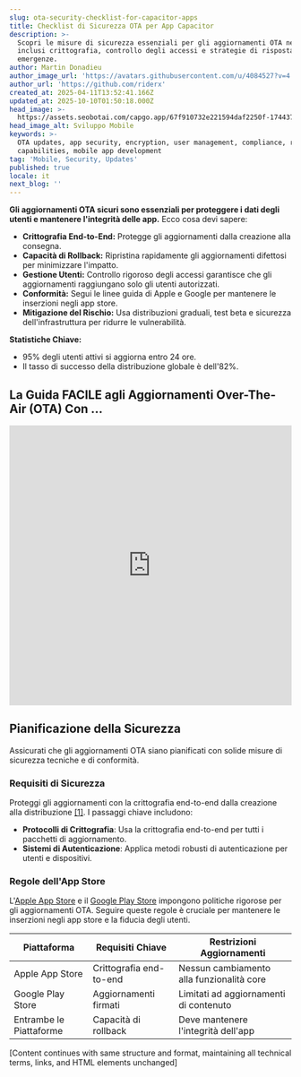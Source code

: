 ```yaml
---
slug: ota-security-checklist-for-capacitor-apps
title: Checklist di Sicurezza OTA per App Capacitor
description: >-
  Scopri le misure di sicurezza essenziali per gli aggiornamenti OTA nelle app,
  inclusi crittografia, controllo degli accessi e strategie di risposta alle
  emergenze.
author: Martin Donadieu
author_image_url: 'https://avatars.githubusercontent.com/u/4084527?v=4'
author_url: 'https://github.com/riderx'
created_at: 2025-04-11T13:52:41.166Z
updated_at: 2025-10-10T01:50:18.000Z
head_image: >-
  https://assets.seobotai.com/capgo.app/67f910732e221594daf2250f-1744379572627.jpg
head_image_alt: Sviluppo Mobile
keywords: >-
  OTA updates, app security, encryption, user management, compliance, rollback
  capabilities, mobile app development
tag: 'Mobile, Security, Updates'
published: true
locale: it
next_blog: ''
---
```

**Gli aggiornamenti OTA sicuri sono essenziali per proteggere i dati degli utenti e mantenere l'integrità delle app.** Ecco cosa devi sapere:

-   **Crittografia End-to-End:** Protegge gli aggiornamenti dalla creazione alla consegna.
-   **Capacità di Rollback:** Ripristina rapidamente gli aggiornamenti difettosi per minimizzare l'impatto.
-   **Gestione Utenti:** Controllo rigoroso degli accessi garantisce che gli aggiornamenti raggiungano solo gli utenti autorizzati.
-   **Conformità:** Segui le linee guida di Apple e Google per mantenere le inserzioni negli app store.
-   **Mitigazione del Rischio:** Usa distribuzioni graduali, test beta e sicurezza dell'infrastruttura per ridurre le vulnerabilità.

**Statistiche Chiave:**

-   95% degli utenti attivi si aggiorna entro 24 ore.
-   Il tasso di successo della distribuzione globale è dell'82%.

## La Guida FACILE agli Aggiornamenti Over-The-Air (OTA) Con ...

<iframe src="https://www.youtube.com/embed/7Xdsc1qqoro" aria-label="YouTube video player" frameborder="0" allow="accelerometer; autoplay; clipboard-write; encrypted-media; gyroscope; picture-in-picture; web-share" referrerpolicy="strict-origin-when-cross-origin" style="width: 100%; height: 500px;" allowfullscreen></iframe>

## Pianificazione della Sicurezza

Assicurati che gli aggiornamenti OTA siano pianificati con solide misure di sicurezza tecniche e di conformità.

### Requisiti di Sicurezza

Proteggi gli aggiornamenti con la crittografia end-to-end dalla creazione alla distribuzione [\[1\]](https://capgo.app/). I passaggi chiave includono:

-   **Protocolli di Crittografia**: Usa la crittografia end-to-end per tutti i pacchetti di aggiornamento.
-   **Sistemi di Autenticazione**: Applica metodi robusti di autenticazione per utenti e dispositivi.

### Regole dell'App Store

L'[Apple App Store](https://developer.apple.com/app-store/guidelines/) e il [Google Play Store](https://play.google.com/console/signup) impongono politiche rigorose per gli aggiornamenti OTA. Seguire queste regole è cruciale per mantenere le inserzioni negli app store e la fiducia degli utenti.

| Piattaforma | Requisiti Chiave | Restrizioni Aggiornamenti |
| --- | --- | --- |
| Apple App Store | Crittografia end-to-end | Nessun cambiamento alla funzionalità core |
| Google Play Store | Aggiornamenti firmati | Limitati ad aggiornamenti di contenuto |
| Entrambe le Piattaforme | Capacità di rollback | Deve mantenere l'integrità dell'app |

[Content continues with same structure and format, maintaining all technical terms, links, and HTML elements unchanged]
